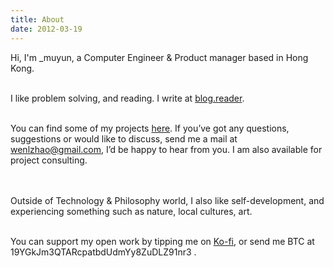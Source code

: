 ```yaml
---
title: About
date: 2012-03-19
---
```


Hi, I'm _muyun, a Computer Engineer & Product manager based in Hong Kong.   
<br>     

I like problem solving, and reading.  I write at [blog.reader](https://muyun.github.io/).    
<br> 

You can find some of my projects [here](https://github.com/muyun). If you’ve got any questions, suggestions or would like to discuss, send me a mail at wenlzhao@gmail.com,
I’d be happy to hear from you.  I am also available for project consulting.  
<br> <br> 

Outside of Technology & Philosophy world, I also like self-development, and experiencing something such as nature, local cultures, art. 
<br> <br> 

You can support my open work by tipping me on [Ko-fi](https://ko-fi.com/muyun), or send me BTC at 19YGkJm3QTARcpatbdUdmYy8ZuDLZ91nr3 .  